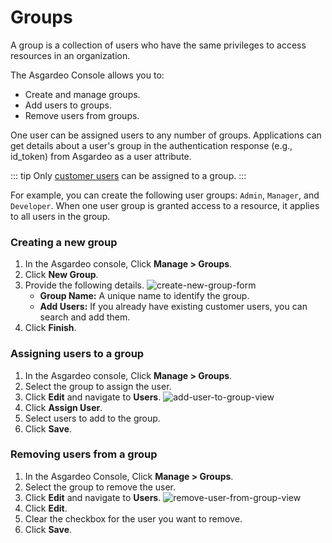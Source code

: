 # Groups

A group is a collection of users who have the same privileges to access resources in an organization. 

The Asgardeo Console allows you to:
- Create and manage groups.
- Add users to groups.
- Remove users from groups. 
    
One user can be assigned users to any number of groups. Applications can get details about a user's group in 
the authentication response (e.g., id_token) from Asgardeo as a user attribute.                                                          

::: tip
Only [customer users](../#customer) can be assigned to a group.
:::

For example, you can create the following user groups: `Admin`, `Manager`, and `Developer`. When one user group is granted access to a resource, it applies to all users in the group.

### Creating a new group

1. In the Asgardeo console, Click **Manage > Groups**.
2. Click **New Group**.
3. Provide the following details.
    <img :src="$withBase('/assets/img/guides/groups/create-new-group-form.png')" alt="create-new-group-form">
    - **Group Name:** A unique name to identify the group.   
    - **Add Users:** If you already have existing customer users, you can search and add them.
4. Click **Finish**.

### Assigning users to a group

1. In the Asgardeo console, Click **Manage > Groups**.
2. Select the group to assign the user.
3. Click **Edit** and navigate to **Users**.
     <img :src="$withBase('/assets/img/guides/groups/add-user-to-group-view.png')" alt="add-user-to-group-view">
4. Click **Assign User**.
5. Select users to add to the group.
6. Click **Save**.

### Removing users from a group

1. In the Asgardeo Console, Click **Manage > Groups**.
2. Select the group to remove the user.
3. Click **Edit** and navigate to **Users**.
    <img :src="$withBase('/assets/img/guides/groups/remove-user-from-group-view.png')" alt="remove-user-from-group-view">
4. Click **Edit**.
5. Clear the checkbox for the user you want to remove.
6. Click **Save**.
